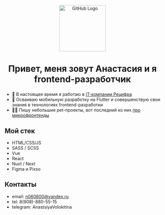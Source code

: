 <div align="center">
<img src="https://github.com/raghavk16/raghavk16/blob/master/octo.gif" alt="GitHub Logo" width="150" height="150" />
</div>
<h1 align="center">Привет, меня зовут Анастасия и я frontend-разработчик</h1>

###
* 🔭 В настоящее время я работаю в [IT-компании Рецифра](https://recifra.ru/)
* 🌱 Осваиваю мобильную разработку на Flutter и совершенствую свои знания в технологиях frontend-разработки
* 👩‍💻 Пишу небольшие pet-проекты, вот последний из них [про микрофронтенды](https://github.com/Anastasiy-alt/microfrontend)
<!-- * ⚡ Забавный факт:  -->

## Мой стек

- HTML/CSS/JS
- SASS / SCSS
- Vue
- React
- Nuxt / Next
- Figma и Pixso

## Контакты

* email: n060600@yandex.ru
* tel: 8(908)-880-55-15
* telegram: AnastsiyaVolokitina
<!--
- 🔭 I’m currently working on ...
- 🌱 I’m currently learning ...
- 👯 I’m looking to collaborate on ...
- 🤔 I’m looking for help with ...
- 💬 Ask me about ...
- 📫 How to reach me: ...
- 😄 Pronouns: ...
- ⚡ Fun fact: ...
-->

